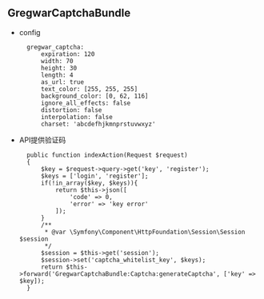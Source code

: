## GregwarCaptchaBundle
- config

		gregwar_captcha:
		    expiration: 120
		    width: 70
		    height: 30
		    length: 4
		    as_url: true
		    text_color: [255, 255, 255]
		    background_color: [0, 62, 116]
		    ignore_all_effects: false
		    distortion: false
		    interpolation: false
		    charset: 'abcdefhjkmnprstuvwxyz'
- API提供验证码

		public function indexAction(Request $request)
	    {
	        $key = $request->query->get('key', 'register');
	        $keys = ['login', 'register'];
	        if(!in_array($key, $keys)){
	            return $this->json([
	                'code' => 0,
	                'error' => 'key error'
	            ]);
	        }
	        /**
	         * @var \Symfony\Component\HttpFoundation\Session\Session $session
	         */
	        $session = $this->get('session');
	        $session->set('captcha_whitelist_key', $keys);
	        return $this->forward('GregwarCaptchaBundle:Captcha:generateCaptcha', ['key' => $key]);
	    }